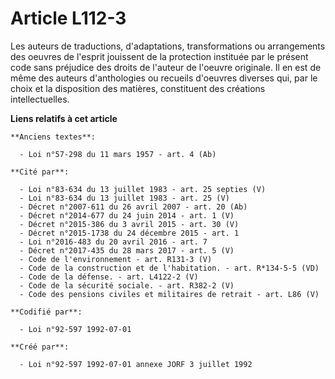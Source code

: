 # Article L112-3

Les auteurs de traductions, d'adaptations, transformations ou arrangements des oeuvres de l'esprit jouissent de la protection
instituée par le présent code sans préjudice des droits de l'auteur de l'oeuvre originale. Il en est de même des auteurs
d'anthologies ou recueils d'oeuvres diverses qui, par le choix et la disposition des matières, constituent des créations
intellectuelles.

**Liens relatifs à cet article**

	**Anciens textes**:

	  - Loi n°57-298 du 11 mars 1957 - art. 4 (Ab)

	**Cité par**:

	  - Loi n°83-634 du 13 juillet 1983 - art. 25 septies (V)
	  - Loi n°83-634 du 13 juillet 1983 - art. 25 (V)
	  - Décret n°2007-611 du 26 avril 2007 - art. 20 (Ab)
	  - Décret n°2014-677 du 24 juin 2014 - art. 1 (V)
	  - Décret n°2015-386 du 3 avril 2015 - art. 30 (V)
	  - Décret n°2015-1738 du 24 décembre 2015 - art. 1
	  - Loi n°2016-483 du 20 avril 2016 - art. 7
	  - Décret n°2017-435 du 28 mars 2017 - art. 5 (V)
	  - Code de l'environnement - art. R131-3 (V)
	  - Code de la construction et de l'habitation. - art. R*134-5-5 (VD)
	  - Code de la défense. - art. L4122-2 (V)
	  - Code de la sécurité sociale. - art. R382-2 (V)
	  - Code des pensions civiles et militaires de retrait - art. L86 (V)

	**Codifié par**:

	  - Loi n°92-597 1992-07-01

	**Créé par**:

	  - Loi n°92-597 1992-07-01 annexe JORF 3 juillet 1992
